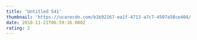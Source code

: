 ```yaml
---
title: 'Untitled 541'
thumbnail: 'https://ucarecdn.com/b1b92167-ea1f-4713-a7c7-4507a58ce404/'
date: 2018-11-21T06:59:16.000Z
rating: 2
---
```

